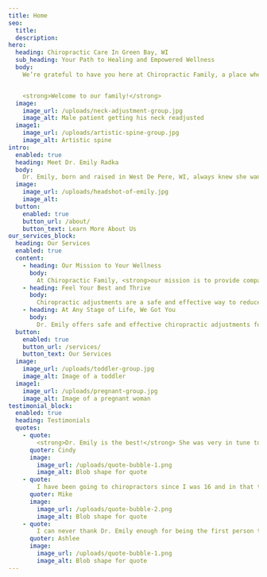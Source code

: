 ```yaml
---
title: Home
seo:
  title:
  description:
hero:
  heading: Chiropractic Care In Green Bay, WI
  sub_heading: Your Path to Healing and Empowered Wellness
  body: 
    We’re grateful to have you here at Chiropractic Family, a place where healing happens and your wellness journey begins. Our goal is to help you achieve optimal health and wellness through safe, gentle, and effective chiropractic services. We invite you to take a step towards better health.


    <strong>Welcome to our family!</strong>
  image:
    image_url: /uploads/neck-adjustment-group.jpg
    image_alt: Male patient getting his neck readjusted
  image1:
    image_url: /uploads/artistic-spine-group.jpg
    image_alt: Artistic spine
intro:
  enabled: true
  heading: Meet Dr. Emily Radka
  body: 
    Dr. Emily, born and raised in West De Pere, WI, always knew she wanted to be in the healthcare field. She completed her prerequisite courses in human biology at the University of Wisconsin - Green Bay before pursuing her Doctorate in Chiropractic and Bachelor’s Degree of Chiropractic at Palmer College of Chiropractic. With extensive clinical experience serving patients of all ages, from infants to seniors, Dr. Emily is committed to providing <strong>compassionate and personalized chiropractic care.</strong>
  image:
    image_url: /uploads/headshot-of-emily.jpg
    image_alt:
  button:
    enabled: true
    button_url: /about/
    button_text: Learn More About Us
our_services_block:
  heading: Our Services
  enabled: true
  content:
    - heading: Our Mission to Your Wellness
      body: 
        At Chiropractic Family, <strong>our mission is to provide compassionate and personalized chiropractic care to help you achieve optimal health and wellness.</strong> We are dedicated to educating and empowering our patients, encouraging them to take an active role in their own health. <strong>Trust, respect, and outstanding service</strong> are the pillars of our care.
    - heading: Feel Your Best and Thrive
      body: 
        Chiropractic adjustments are a safe and effective way to reduce headaches, muscle aches and pains, mobility issues, back pain, neck soreness, poor posture, joint pain, sciatica, improve balance and promote overall health and wellness. Dr. Emily can help address all these issues and more non-invasively and without medications.
    - heading: At Any Stage of Life, We Got You
      body: 
        Dr. Emily offers safe and effective chiropractic adjustments for patients of all ages. With training in diversified, Thompson, Activator, and more techniques, she tailors each treatment to meet your specific needs. At Chiropractic Family, we welcome patients from infants to the elderly, ensuring comprehensive care for the whole family.
  button: 
    enabled: true
    button_url: /services/
    button_text: Our Services
  image:
    image_url: /uploads/toddler-group.jpg
    image_alt: Image of a toddler
  image1:
    image_url: /uploads/pregnant-group.jpg
    image_alt: Image of a pregnant woman
testimonial_block:
  enabled: true
  heading: Testimonials
  quotes:
    - quote:
        <strong>Dr. Emily is the best!</strong> She was very in tune to me and knew exactly what needed to be adjusted. She went above and beyond to make sure that I could get back to the gym and enjoy working out pain free and not taking time off to heal."
      quoter: Cindy
      image:
        image_url: /uploads/quote-bubble-1.png
        image_alt: Blob shape for quote
    - quote: 
        I have been going to chiropractors since I was 16 and in that time I have only had one chiropractor successfully adjust my neck. After seeing Dr. Emily she was able to successfully adjust me and my neck. <strong>I have never felt better!</strong> She is amazing!!"
      quoter: Mike
      image:
        image_url: /uploads/quote-bubble-2.png
        image_alt: Blob shape for quote
    - quote: 
        I can never thank Dr. Emily enough for being the first person to listen to me about my pain in my back, and working until she found a solution. 3 years of chronic pain and SHE figured it out."
      quoter: Ashlee
      image:
        image_url: /uploads/quote-bubble-1.png
        image_alt: Blob shape for quote
---
```

